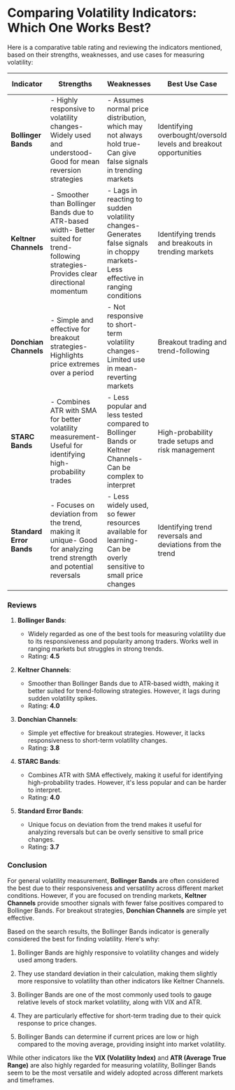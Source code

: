 # Comparing Volatility Indicators: Which One Works Best?

Here is a comparative table rating and reviewing the indicators mentioned, based on their strengths, weaknesses, and use cases for measuring volatility:

| **Indicator**            | **Strengths**                                                                                                                             | **Weaknesses**                                                                                                                   | **Best Use Case**                                                 | **Rating (1-5)** |
| ------------------------ | ----------------------------------------------------------------------------------------------------------------------------------------- | -------------------------------------------------------------------------------------------------------------------------------- | ----------------------------------------------------------------- | ---------------- |
| **Bollinger Bands**      | - Highly responsive to volatility changes- Widely used and understood- Good for mean reversion strategies                                 | - Assumes normal price distribution, which may not always hold true- Can give false signals in trending markets                  | Identifying overbought/oversold levels and breakout opportunities | **4.5**          |
| **Keltner Channels**     | - Smoother than Bollinger Bands due to ATR-based width- Better suited for trend-following strategies- Provides clear directional momentum | - Lags in reacting to sudden volatility changes- Generates false signals in choppy markets- Less effective in ranging conditions | Identifying trends and breakouts in trending markets              | **4.0**          |
| **Donchian Channels**    | - Simple and effective for breakout strategies- Highlights price extremes over a period                                                   | - Not responsive to short-term volatility changes- Limited use in mean-reverting markets                                         | Breakout trading and trend-following                              | **3.8**          |
| **STARC Bands**          | - Combines ATR with SMA for better volatility measurement- Useful for identifying high-probability trades                                 | - Less popular and less tested compared to Bollinger Bands or Keltner Channels- Can be complex to interpret                      | High-probability trade setups and risk management                 | **4.0**          |
| **Standard Error Bands** | - Focuses on deviation from the trend, making it unique- Good for analyzing trend strength and potential reversals                        | - Less widely used, so fewer resources available for learning- Can be overly sensitive to small price changes                    | Identifying trend reversals and deviations from the trend         | **3.7**          |

### Reviews

1. **Bollinger Bands**:

   - Widely regarded as one of the best tools for measuring volatility due to its responsiveness and popularity among traders. Works well in ranging markets but struggles in strong trends.
   - Rating: **4.5**

2. **Keltner Channels**:

   - Smoother than Bollinger Bands due to ATR-based width, making it better suited for trend-following strategies. However, it lags during sudden volatility spikes.
   - Rating: **4.0**

3. **Donchian Channels**:

   - Simple yet effective for breakout strategies. However, it lacks responsiveness to short-term volatility changes.
   - Rating: **3.8**

4. **STARC Bands**:

   - Combines ATR with SMA effectively, making it useful for identifying high-probability trades. However, it's less popular and can be harder to interpret.
   - Rating: **4.0**

5. **Standard Error Bands**:
   - Unique focus on deviation from the trend makes it useful for analyzing reversals but can be overly sensitive to small price changes.
   - Rating: **3.7**

### Conclusion

For general volatility measurement, **Bollinger Bands** are often considered the best due to their responsiveness and versatility across different market conditions. However, if you are focused on trending markets, **Keltner Channels** provide smoother signals with fewer false positives compared to Bollinger Bands. For breakout strategies, **Donchian Channels** are simple yet effective.

Based on the search results, the Bollinger Bands indicator is generally considered the best for finding volatility. Here's why:

1. Bollinger Bands are highly responsive to volatility changes and widely used among traders.

2. They use standard deviation in their calculation, making them slightly more responsive to volatility than other indicators like Keltner Channels.

3. Bollinger Bands are one of the most commonly used tools to gauge relative levels of stock market volatility, along with VIX and ATR.

4. They are particularly effective for short-term trading due to their quick response to price changes.

5. Bollinger Bands can determine if current prices are low or high compared to the moving average, providing insight into market volatility.

While other indicators like the **VIX (Volatility Index)** and **ATR (Average True Range)** are also highly regarded for measuring volatility, Bollinger Bands seem to be the most versatile and widely adopted across different markets and timeframes.
